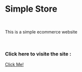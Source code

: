 # Simple Store
<br>
<p>This is a simple ecommerce website</p>
<br>
<h3>Click here to visite the site : </h3>
<a href="">Click Me!</a>
